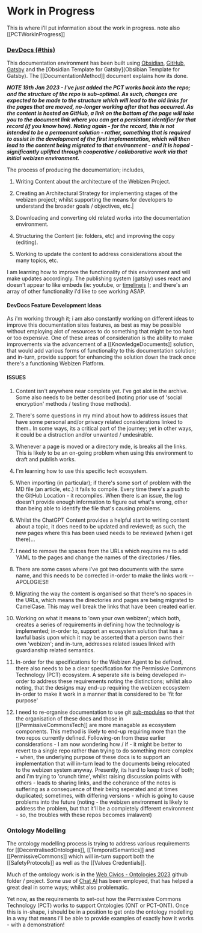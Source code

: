 # Work in Progress

This is where i'll put information about the work in progress.  note also [[PCTWorkInProgress]]

### [DevDocs (#this)](https://devdocs.webizen.org/)
This documentation environment has been built using [Obsidian](https://obsidian.md/), [GitHub](https://github.com/), [Gatsby](https://www.gatsbyjs.com/) and the [Obsidian Template for Gatsby](Obsibian Template for Gatsby).  The [[DocumentationMethod]] document explains how its done.

***NOTE 19th Jan 2023 - I've just added the PCT works back into the repo; and the structure of the repo is sub-optimal.  As such, changes are expected to be made to the structure which will lead to the old links for the pages that are moved, no-longer working after that has occurred.  As the content is hosted on GitHub, a link on the bottom of the page will take you to the document link where you can get a persistant identifier for that record (if you know how).  Noting again - for the record, this is not intended to be a permenant solution - rather, something that is required to assist in the development of the first implementation, which will then lead to the content being migrated to that environment - and it is hoped -  significantly uplifted through cooperative / collaborative work via that initial webizen environment.***

The process of producing the documentation; includes,
1. Writing Content about the architecture of the Webizen Project.
   
2. Creating an Architectural Strategy for implementing stages of the webizen project; whilst supporting the means for developers to understand the broader goals / objectives, etc.|
   
3. Downloading and converting old related works into the documentation environment.
   
4. Structuring the Content (ie: folders, etc) and improving the copy (editing).
   
5. Working to update the content to address considerations about the many topics, etc.

I am learning how to improve the functionality of this environment and will make updates accordingly. The publishing system (gatsby) uses react and doesn't appear to like embeds (ie: youtube, or [timelinejs](https://timeline.knightlab.com/) ); and there's an array of other functionality i'd like to see working ASAP.

#### DevDocs Feature Development Ideas

As i'm working through it; i am also constantly working on different ideas to improve this documentation sites features, as best as may be possible without employing alot of resources to do something that might be too hard or too expensive.  One of these areas of consideration is the ability to make improvements via the advancement of a [[KnowledgeDocuments]] solution, that would add various forms of functionality to this documentation solution; and in-turn, provide support for enhancing the solution down the track once there's a functioning Webizen Platform. 

#### ISSUES

1. Content isn't anywhere near complete yet.  I've got alot in the archive.  Some also needs to be better described (noting prior use of 'social encryption' methods / testing those methods). 
   
2. There's some questions in my mind about how to address issues that have some personal and/or privacy related considerations linked to them.. In some ways, its a critical part of the journey; yet in other ways, it could be a distraction and/or unwanted / undesirable.
   
3. Whenever a page is moved or a directory mde, is breaks all the links. This is likely to be an on-going problem when using this environment to draft and publish works. 
   
4. I'm learning how to use this specific tech ecosystem.  
   
5. When importing (in particular); if there's some sort of problem with the MD file (an article, etc.) it fails to compile.  Every time there's a push to the GitHub Location - it recompiles.   When there is an issue, the log doesn't provide enough information to figure out what's wrong, other than being able to identify the file that's causing problems.
   
6. Whilst the ChatGPT Content provides a helpful start to writing content about a topic, it does need to be updated and reviewed; as such, the new pages where this has been used needs to be reviewed (when i get there)...
   
7. I need to remove the spaces from the URLs which requires me to add YAML to the pages and change the names of the directories / files.  
   
8. There are some cases where i've got two documents with the same name, and this needs to be corrected in-order to make the links work -- APOLOGIES!! 
   
9. Migrating the way the content is organised so that there's no spaces in the URLs, which means the directories and pages are being migrated to CamelCase.  This may well break the links that have been created earlier.  
   
10. Working on what it means to 'own your own webizen'; which both, creates a series of requirements in defining how the technology is implemented; in-order to, support an ecosystem solution that has a lawful basis upon which it may be asserted that a person owns their own 'webizen'; and in-turn, addresses related issues linked with guardianship related semantics.  
    
11. In-order for the specifications for the Webizen Agent to be defined, there also needs to be a clear specification for the Permissive Commons Technology (PCT) ecosystem.  A seperate site is being developed in-order to address these requirements noting the distinctions; whilst also noting, that the designs may end-up requiring the webizen ecosystem in-order to make it work in a manner that is considered to be 'fit for purpose' 
    
12. I need to re-organise  documentation to use git [sub-modules](https://git-scm.com/docs/git-submodule) so that that the organisation of these docs and those in [[PermissiveCommonsTech]] are more managable as ecosystem components.   This method is likely to end-up requiring more than the two repos currently defined.  Following-on from these earlier considerations - I am now wondering how / if - it might be better to revert to a single repo rather than trying to do something more complex - when, the underlying purpose of these docs is to support an implementation that will in-turn lead to the documents being relocated to the webizen system anyway.   Presently, its hard to keep track of both; and i'm trying to 'crunch time', whilst raising discussion points with others - leads to sharing links, and the coherance of the notes is suffering as a consequence of their being seperated and at times duplicated; sometimes, with differing versions - which is going to cause problems into the future (noting - the webizen environment is likely to address the problem, but that it'll be a completely different environment - so, the troubles with these repos becomes irralavent)

### Ontology Modelling
The ontology modelling process is trying to address various requirements for [[DecentralisedOntologies]], [[TemporalSemantics]] and [[PermissiveCommons]] which will in-turn support both the [[SafetyProtocols]] as well as the [[Values Credentials]].

Much of the ontology work is in the [Web Civics - Ontologies 2023](https://github.com/WebCivics/ontologies/tree/2023) github folder / project. Some use of [Chat AI](https://chat.openai.com/) has been employed, that has helped a great deal in some ways; whilst also problematic.  

Yet now, as the requirements to set-out how the Permissive Commons Technology (PCT) works to support Ontologies (ONT or PCT-ONT).  Once this is in-shape, i should be in a position to get onto the ontology modelling in a way that means i'll be able to provide examples of exactly how it works - with a demonstration! 